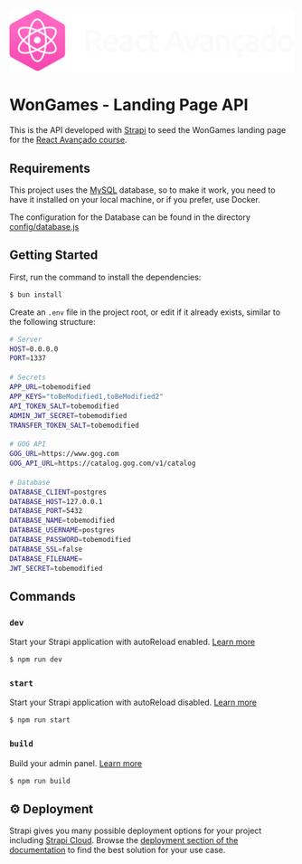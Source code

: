 <picture>
  <source media="(prefers-color-scheme: dark)" srcset="https://raw.githubusercontent.com/Pedro-Estevao/boilerplate-nextjs/master/public/img/logo.svg">
  <source media="(prefers-color-scheme: light)" srcset="https://raw.githubusercontent.com/Pedro-Estevao/boilerplate-nextjs/master/public/img/logo-gh.svg">
  <img alt="Shows an illustrated sun in light mode and a moon with stars in dark mode." src="https://raw.githubusercontent.com/Pedro-Estevao/boilerplate-nextjs/master/public/img/logo.svg">
</picture>

# WonGames - Landing Page API

This is the API developed with [Strapi](https://strapi.io) to seed the WonGames landing page for the [React Avançado course](https://reactavancado.com.br/).

## Requirements

This project uses the [MySQL](https://www.mysql.com) database, so to make it work, you need to have it installed on your local machine, or if you prefer, use Docker.

The configuration for the Database can be found in the directory [config/database.js](config/database.js)

## Getting Started

First, run the command to install the dependencies:

```bash
$ bun install
```

Create an `.env` file in the project root, or edit if it already exists, similar to the following structure:

```bash
# Server
HOST=0.0.0.0
PORT=1337

# Secrets
APP_URL=tobemodified
APP_KEYS="toBeModified1,toBeModified2"
API_TOKEN_SALT=tobemodified
ADMIN_JWT_SECRET=tobemodified
TRANSFER_TOKEN_SALT=tobemodified

# GOG API
GOG_URL=https://www.gog.com
GOG_API_URL=https://catalog.gog.com/v1/catalog

# Database
DATABASE_CLIENT=postgres
DATABASE_HOST=127.0.0.1
DATABASE_PORT=5432
DATABASE_NAME=tobemodified
DATABASE_USERNAME=postgres
DATABASE_PASSWORD=tobemodified
DATABASE_SSL=false
DATABASE_FILENAME=
JWT_SECRET=tobemodified
```

## Commands

### `dev`

Start your Strapi application with autoReload enabled. [Learn more](https://docs.strapi.io/dev-docs/cli#strapi-develop)

```bash
$ npm run dev
```

### `start`

Start your Strapi application with autoReload disabled. [Learn more](https://docs.strapi.io/dev-docs/cli#strapi-start)

```bash
$ npm run start
```

### `build`

Build your admin panel. [Learn more](https://docs.strapi.io/dev-docs/cli#strapi-build)

```bash
$ npm run build
```

## ⚙️ Deployment

Strapi gives you many possible deployment options for your project including [Strapi Cloud](https://cloud.strapi.io). Browse the [deployment section of the documentation](https://docs.strapi.io/dev-docs/deployment) to find the best solution for your use case.